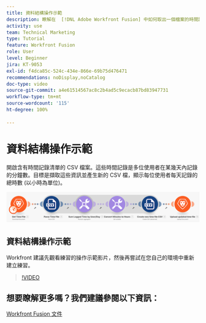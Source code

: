 ```yaml
---
title: 資料結構操作示範
description: 瞭解在  [!DNL Adobe Workfront Fusion] 中如何取出一個檔案的時間記錄資訊，將資訊轉換，然後用轉換後的資料產生新檔案。
activity: use
team: Technical Marketing
type: Tutorial
feature: Workfront Fusion
role: User
level: Beginner
jira: KT-9053
exl-id: f4dca85c-524c-434e-866e-69b75d476471
recommendations: noDisplay,noCatalog
doc-type: video
source-git-commit: a4e61514567ac8c2b4ad5c9ecacb87bd83947731
workflow-type: tm+mt
source-wordcount: '115'
ht-degree: 100%

---
```


# 資料結構操作示範

開啟含有時間記錄清單的 CSV 檔案。這些時間記錄是多位使用者在某幾天內記錄的分鐘數。目標是擷取這些資訊並產生新的 CSV 檔，顯示每位使用者每天記錄的總時數 (以小時為單位)。

![影像顯示 Fusion 情境](assets/data-structures-and-data-stores-1.png)

## 資料結構操作示範

Workfront 建議先觀看練習的操作示範影片，然後再嘗試在您自己的環境中重新建立練習。

>[!VIDEO](https://video.tv.adobe.com/v/335294/?quality=12&learn=on)



## 想要瞭解更多嗎？我們建議參閱以下資訊：

[Workfront Fusion 文件](https://experienceleague.adobe.com/docs/workfront/using/adobe-workfront-fusion/workfront-fusion-2.html?lang=zh-Hant)
